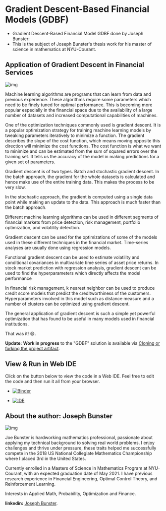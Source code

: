 # Gradient Descent-Based Financial Models (GDBF)
- Gradient Descent-Based Financial Model GDBF done by Joseph Bunster: 
- This is the subject of Joseph Bunster's thesis work for his master of science in mathematics at NYU-Courant. 



## Application of Gradient Descent in Financial Services
 
![img](dataset/carbon.png)

<!--  carbon code -- can you guess what it does? Run and see the result!
def gradient_loop(runs=3):
    """ Repeatedly computes the gradient of a function
        Computes the gradient given the starting points and then uses the result of the gradient to feed the next iteration, with new points.
        Prints out the result of the function at each iteration
        :param: runs: number of iterations to compute
    """    # starting points
    x = np.array([1, 2, 3])
    
    # quadratic function, a parabola
    y = x**2
    
    for run in range(0, runs):
        print("Iter " + str(run) + ": Y=" + str(y))        # compute first derivative
        x = np.gradient(y, 1)        # update the function output
        y = x ** 2
gradient_loop()
-->

Machine learning algorithms are programs that can learn from data and previous experience. These algorithms require some parameters which need to be finely tuned for optimal performance. This is becoming more popular especially in the financial space due to the availability of a large number of datasets and increased computational capabilities of machines.

One of the optimization techniques commonly used is gradient descent. It is a popular optimization strategy for training machine learning models by tweaking parameters iteratively to minimize a function. The gradient describes the slope of the cost function, which means moving opposite this direction will minimize the cost functions. The cost function is what we want to minimize and can be estimated from the sum of squared errors over the training set. It tells us the accuracy of the model in making predictions for a given set of parameters.

Gradient descent is of two types. Batch and stochastic gradient descent. In the batch approach, the gradient for the whole datasets is calculated and hence make use of the entire training data. This makes the process to be very slow.

In the stochastic approach, the gradient is computed using a single data point while making an update to the data. This approach is much faster than the batch approach.

Different machine learning algorithms can be used in different segments of financial markets from price detection, risk management, portfolio optimization, and volatility detection.

Gradient descent can be used for the optimizations of some of the models used in these different techniques in the financial market. Time-series analyses are usually done using regression models.

Functional gradient descent can be used to estimate volatility and conditional covariances in multivariate time series of asset price returns. In stock market prediction with regression analysis, gradient descent can be used to find the hyperparameters which directly affects the model performance

In financial risk management, k nearest neighbor can be used to produce credit score models that predict the creditworthiness of the customers. Hyperparameters involved in this model such as distance measure and a number of clusters can be optimized using gradient descent.

The general application of gradient descent is such a simple yet powerful optimization that has found to be useful in many models used in financial institutions.

That was it! :smile:.

**Update:** **Work in progress** to the "GDBF" solution is available via [Cloning or forking the project artifact](https://github.com/RedaMastouri/GradientDescentBasedFinancialModels.git).

## View & Run in Web IDE

Click on the button below to view the code in a Web IDE. Feel free to edit the code and then run it all from your browser.

- [![Binder](https://mybinder.org/badge_logo.svg)](https://mybinder.org/v2/gh/RedaMastouri/GradientDescentBasedFinancialModels/HEAD)

- [![IDE](https://codio-public.s3.amazonaws.com/sharing/demo-in-ide.png)](https://codio.com/p/create/?from_github=gdbf)

## About the author: Joseph Bunster
![img](dataset/joe-bunster.png)

Joe Bunster is hardworking mathematics professional, passionate about applying my technical background to solving real world problems. I enjoy challenges and thrive under pressure, these traits helped me successfully compete in the 2018 US National Collegiate Mathematics Championship where I placed 3rd in the United States.

Currently enrolled in a Masters of Science in Mathematics Program at NYU-Courant, with an expected graduation date of May 2021. I have previous research experience in Financial Engineering, Optimal Control Theory, and Reinforcement Learning.

Interests in Applied Math, Probability, Optimization and Finance.

**linkedin:**  [Joseph Bunster](https://www.linkedin.com/in/joseph-bunster/).